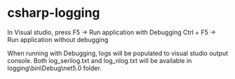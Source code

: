 # csharp-logging

In Visual studio, press
F5 -> Run application with Debugging
Ctrl + F5 -> Run application without debugging

When running with Debugging, logs will be populated to visual studio output console.
Both log_serilog.txt and log_nlog.txt will be available in logging\bin\Debug\net5.0 folder.